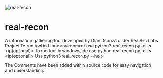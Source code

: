 ![real-recon](https://github.com/user-attachments/assets/25f8b136-cd82-492c-ae7d-b6b533a41bd5)

# real-recon
A information gathering tool developed by Glan Dsouza under RealSec Labs Project
To run tool in Linux environment use python3 real_recon.py -d <domain> -s <ip(optional)>
To run tool in windows/ide use python real-recon.py -d <domain> -s <ip(optional)>
Use python3 real_recon.py --help 

The Comments have been added within source code for easy navigation and understanding.

